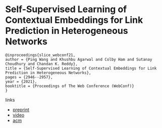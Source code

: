 # Self-Supervised Learning of Contextual Embeddings for Link Prediction in Heterogeneous Networks

```
@inproceedings{slice_webconf21,
author = {Ping Wang and Khushbu Agarwal and Colby Ham and Sutanay Choudhury and Chandan K. Reddy},
title = {Self-Supervised Learning of Contextual Embeddings for Link Prediction in Heterogeneous Networks},
pages = {2946--2957},
year = {2021},
booktitle = {Proceedings of The Web Conference (WebConf)}
}
```

links
- [preprint](https://people.cs.vt.edu/~reddy/papers/WWW21.pdf)
- [video](https://www.youtube.com/watch?v=GCor4EqOtak)
- [acm](https://dl.acm.org/doi/10.1145/3442381.3450060)